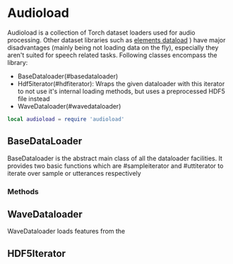 # Audioload

Audioload is a collection of Torch dataset loaders used for audio processing. Other dataset libraries such as [elements dataload](https://github.com/Element-Research/dataload)
) have major disadvantages (mainly being not loading data on the fly), especially they aren't suited for speech related tasks.
Following classes encompass the library:

* BaseDataloader(#basedataloader)
* Hdf5iterator(#hdfiterator): Wraps the given dataloader with this iterator to not use it's internal loading methods, but uses a preprocessed HDF5 file instead
* WaveDataloader(#wavedataloader)

```lua
local audioload = require 'audioload'
```

<a name='basedataloader'></a>
## BaseDataLoader

BaseDataloader is the abstract main class of all the dataloader facilities. It provides two basic functions which are #sampleiterator and #uttiterator to iterate over sample or utterances respectively


### Methods



<a name='wavedataloader'></a>
## WaveDataloader

WaveDataloader loads features from the

<a name='hdf5iterator'></a>
## HDF5Iterator
